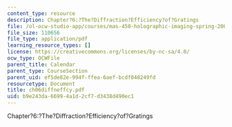 ```yaml
---
content_type: resource
description: Chapter?6:?The?Diffraction?Efficiency?of?Gratings
file: /ol-ocw-studio-app/courses/mas-450-holographic-imaging-spring-2003/b9e243da66994a1d2cf7d3438d490ec1_ch06diffneffcy.pdf
file_size: 110656
file_type: application/pdf
learning_resource_types: []
license: https://creativecommons.org/licenses/by-nc-sa/4.0/
ocw_type: OCWFile
parent_title: Calendar
parent_type: CourseSection
parent_uid: ef5de82e-994f-ffea-6aef-bcdf048249fd
resourcetype: Document
title: ch06diffneffcy.pdf
uid: b9e243da-6699-4a1d-2cf7-d3438d490ec1
---
```

Chapter?6:?The?Diffraction?Efficiency?of?Gratings